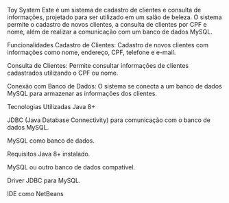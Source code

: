 Toy System
Este é um sistema de cadastro de clientes e consulta de informações, projetado para ser utilizado em um salão de beleza. O sistema permite o cadastro de novos clientes, a consulta de clientes por CPF e nome, além de realizar a comunicação com um banco de dados MySQL.

Funcionalidades
Cadastro de Clientes: Cadastro de novos clientes com informações como nome, endereço, CPF, telefone e e-mail.

Consulta de Clientes: Permite consultar informações de clientes cadastrados utilizando o CPF ou nome.

Conexão com Banco de Dados: O sistema se conecta a um banco de dados MySQL para armazenar as informações dos clientes.

Tecnologias Utilizadas
Java 8+

JDBC (Java Database Connectivity) para comunicação com o banco de dados MySQL.

MySQL como banco de dados.

Requisitos
Java 8+ instalado.

MySQL ou outro banco de dados compatível.

Driver JDBC para MySQL.

IDE como NetBeans
